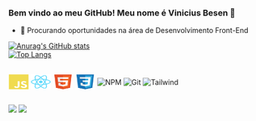 ### Bem vindo ao meu GitHub! Meu nome é Vinicius Besen 👋

- 🔭 Procurando oportunidades na área de Desenvolvimento Front-End
<!-- 🌱 Estudando Typescript, NodeJS -->
<div>
    <a href="https://github.com/viniciusb13" target="_blank">

[![Anurag's GitHub stats](https://github-readme-stats.vercel.app/api?username=viniciusb13&layout=compact&langs_count=16&theme=dracula)](https://github.com/anuraghazra/github-readme-stats)	    
[![Top Langs](https://github-readme-stats.vercel.app/api/top-langs/?username=viniciusb13&layout=compact&langs_count=16&theme=dracula)](https://github.com/anuraghazra/github-readme-stats)
	    
</div>
    
<div style="display: inline_block"><br>
  <img align="center" alt="Js" height="30" width="40" src="https://raw.githubusercontent.com/devicons/devicon/master/icons/javascript/javascript-plain.svg">
  <!-- <img align="center" alt="Ts" height="30" width="40" src="https://raw.githubusercontent.com/devicons/devicon/master/icons/typescript/typescript-plain.svg"> -->
  <img title="React" align="center" alt="React" height="30" width="40" src="https://raw.githubusercontent.com/devicons/devicon/master/icons/react/react-original.svg">
  <img title="HTML" align="center" alt="HTML" height="30" width="40" src="https://raw.githubusercontent.com/devicons/devicon/master/icons/html5/html5-original.svg">
  <img title="CSS" align="center" alt="CSS" height="30" width="40" src="https://raw.githubusercontent.com/devicons/devicon/master/icons/css3/css3-original.svg">
  <img title="NPM" align="center" alt="NPM" height="30" width="40" src="https://cdn.jsdelivr.net/gh/devicons/devicon/icons/npm/npm-original-wordmark.svg" />
  <img title="Git" align="center" alt="Git" height="30" width="40"src="https://cdn.jsdelivr.net/gh/devicons/devicon/icons/git/git-original.svg" />
  <img title="Tailwind" align="center" alt="Tailwind" height="30" width="40" src="https://cdn.jsdelivr.net/gh/devicons/devicon/icons/tailwindcss/tailwindcss-plain.svg" />
  <!-- <img align="center" alt="NextJs" height="30" width="40"src="https://cdn.jsdelivr.net/gh/devicons/devicon/icons/nextjs/nextjs-original-wordmark.svg" /> -->
       

  <!-- <img align="center" alt="Linux" height="30" width="40" src="https://cdn.jsdelivr.net/gh/devicons/devicon/icons/linux/linux-original.svg"> -->
  <!-- <img align="center" alt="NodeJS" height="30" width="40" src="https://cdn.jsdelivr.net/gh/devicons/devicon/icons/nodejs/nodejs-original.svg"> -->
</div>

##

<div>
    <a href="https://www.linkedin.com/in/vinicius-besen" target="_blank"><img src="https://img.shields.io/badge/-LinkedIn-%230077B5?style=for-the-badge&logo=linkedin&logoColor=white" target="_blank"></a>
    <a href="mailto:viniciusbesen13@gmail.com" target="_blank"><img src="https://img.shields.io/badge/Gmail-D14836?style=for-the-badge&logo=gmail&logoColor=white" target="_blank"></a> 
</div>
